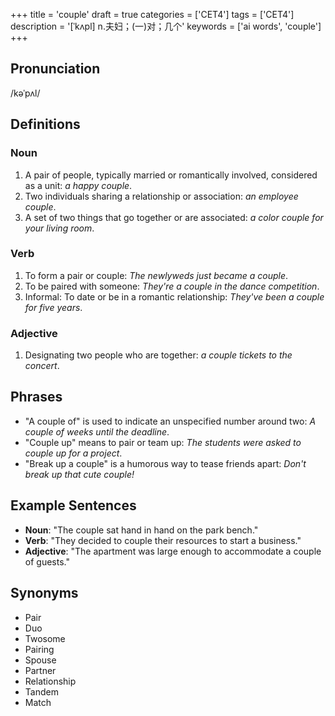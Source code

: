 +++
title = 'couple'
draft = true
categories = ['CET4']
tags = ['CET4']
description = '[ˈkʌpl] n.夫妇；(一)对；几个'
keywords = ['ai words', 'couple']
+++

## Pronunciation
/kəˈpʌl/

## Definitions
### Noun
1. A pair of people, typically married or romantically involved, considered as a unit: *a happy couple*.
2. Two individuals sharing a relationship or association: *an employee couple*.
3. A set of two things that go together or are associated: *a color couple for your living room*.

### Verb
1. To form a pair or couple: *The newlyweds just became a couple*.
2. To be paired with someone: *They're a couple in the dance competition*.
3. Informal: To date or be in a romantic relationship: *They've been a couple for five years*.

### Adjective
1. Designating two people who are together: *a couple tickets to the concert*.

## Phrases
- "A couple of" is used to indicate an unspecified number around two: *A couple of weeks until the deadline*.
- "Couple up" means to pair or team up: *The students were asked to couple up for a project*.
- "Break up a couple" is a humorous way to tease friends apart: *Don't break up that cute couple!*

## Example Sentences
- **Noun**: "The couple sat hand in hand on the park bench."
- **Verb**: "They decided to couple their resources to start a business."
- **Adjective**: "The apartment was large enough to accommodate a couple of guests."

## Synonyms
- Pair
- Duo
- Twosome
- Pairing
- Spouse
- Partner
- Relationship
- Tandem
- Match
